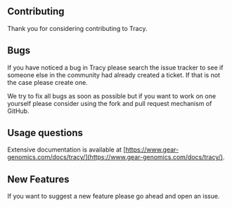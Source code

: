 Contributing
------------
Thank you for considering contributing to Tracy.

Bugs
----
If you have noticed a bug in Tracy please search the issue tracker to see if someone else in the community had already created a ticket. If that is not the case please create one.

We try to fix all bugs as soon as possible but if you want to work on one yourself please consider using the fork and pull request mechanism of GitHub.

Usage questions
---------------
Extensive documentation is available at [https://www.gear-genomics.com/docs/tracy/](https://www.gear-genomics.com/docs/tracy/).

New Features
------------
If you want to suggest a new feature please go ahead and open an issue.
